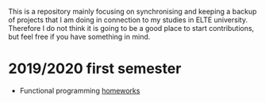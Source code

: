 
This is a repository mainly focusing on synchronising and keeping a backup of projects that I am doing in connection to my studies in ELTE university. Therefore I do not think it is going to be a good place to start contributions, but feel free if you have something in mind.

# 2019/2020 first semester

* Functional programming [homeworks](funcprog/homework)
